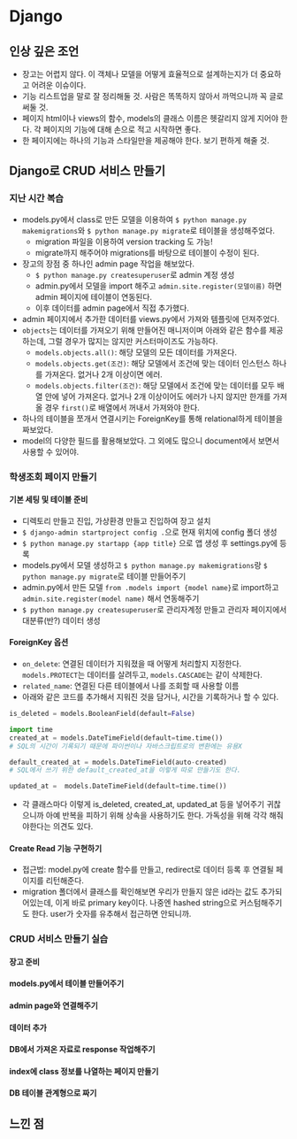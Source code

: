 # Django 

## 인상 깊은 조언
- 장고는 어렵지 않다. 이 객체나 모델을 어떻게 효율적으로 설계하는지가 더 중요하고 어려운 이슈이다.
- 기능 리스트업을 말로 잘 정리해둘 것. 사람은 똑똑하지 않아서 까먹으니까 꼭 글로 써둘 것.
- 페이지 html이나 views의 함수, models의 클래스 이름은 헷갈리지 않게 지어야 한다. 각 페이지의 기능에 대해 손으로 적고 시작하면 좋다.
- 한 페이지에는 하나의 기능과 스타일만을 제공해야 한다. 보기 편하게 해줄 것.

## Django로 CRUD 서비스 만들기

### 지난 시간 복습
- models.py에서 class로 만든 모델을 이용하여 `$ python manage.py makemigrations`와 `$ python manage.py migrate`로 테이블을 생성해주었다.
  - migration 파일을 이용하여 version tracking 도 가능!
  - migrate까지 해주어야 migrations를 바탕으로 테이블이 수정이 된다.
- 장고의 장점 중 하나인 admin page 작업을 해보았다.
  - `$ python manage.py createsuperuser`로 admin 계정 생성
  - admin.py에서 모델을 import 해주고 `admin.site.register(모델이름)` 하면 admin 페이지에 테이블이 연동된다.
  - 이후 데이터를 admin page에서 직접 추가했다.
- admin 페이지에서 추가한 데이터를 views.py에서 가져와 템플릿에 던져주었다.
- `objects`는 데이터를 가져오기 위해 만들어진 매니저이며 아래와 같은 함수를 제공하는데, 그럴 경우가 많지는 않지만 커스터마이즈도 가능하다.
  - `models.objects.all()`: 해당 모델의 모든 데이터를 가져온다.
  - `models.objects.get(조건)`: 해당 모델에서 조건에 맞는 데이터 인스턴스 하나를 가져온다. 없거나 2개 이상이면 에러.
  - `models.objects.filter(조건)`: 해당 모델에서 조건에 맞는 데이터를 모두 배열 안에 넣어 가져온다. 없거나 2개 이상이어도 에러가 나지 않지만 한개를 가져올 경우 `first()`로 배열에서 꺼내서 가져와야 한다.
- 하나의 테이블을 쪼개서 연결시키는 ForeignKey를 통해 relational하게 테이블을 짜보았다.
- model의 다양한 필드를 활용해보았다. 그 외에도 많으니 document에서 보면서 사용할 수 있어야.

### 학생조회 페이지 만들기

#### 기본 세팅 및 테이블 준비
- 디렉토리 만들고 진입, 가상환경 만들고 진입하여 장고 설치
- `$ django-admin startproject config .`으로 현재 위치에 config 폴더 생성
- `$ python manage.py startapp {app title}` 으로 앱 생성 후 settings.py에 등록
- models.py에서 모델 생성하고 `$ python manage.py makemigrations`랑 `$ python manage.py migrate`로 테이블 만들어주기
- admin.py에서 만든 모델 `from .models import {model name}`로 import하고 `admin.site.register(model name)` 해서 연동해주기
- `$ python manage.py createsuperuser`로 관리자계정 만들고 관리자 페이지에서 대분류(반?) 데이터 생성

#### ForeignKey 옵션
- `on_delete`: 연결된 데이터가 지워졌을 때 어떻게 처리할지 지정한다. `models.PROTECT`는 데이터를 살려두고, `models.CASCADE`는 같이 삭제한다.
- `related_name`: 연결된 다른 테이블에서 나를 조회할 때 사용할 이름
- 아래와 같은 코드를 추가해서 지워진 것을 담거나, 시간을 기록하거나 할 수 있다.
```python
is_deleted = models.BooleanField(default=False)

import time
created_at = models.DateTimeField(default=time.time())
# SQL의 시간이 기록되기 때문에 파이썬이나 자바스크립트로의 변환에는 유용X

default_created_at = models.DateTimeField(auto-created)
# SQL에서 쓰기 위한 default_created_at을 이렇게 따로 만들기도 한다.

updated_at =  models.DateTimeField(default=time.time())
```
- 각 클래스마다 이렇게 is_deleted, created_at, updated_at 등을 넣어주기 귀찮으니까 아예 반복을 피하기 위해 상속을 사용하기도 한다. 가독성을 위해 각각 해줘야한다는 의견도 있다.

#### Create Read 기능 구현하기
- 접근법: model.py에 create 함수를 만들고, redirect로 데이터 등록 후 연결될 페이지를 리턴해준다.
- migration 폴더에서 클래스를 확인해보면 우리가 만들지 않은 id라는 값도 추가되어있는데, 이게 바로 primary key이다. 나중엔 hashed string으로 커스텀해주기도 한다. user가 숫자를 유추해서 접근하면 안되니까.




### CRUD 서비스 만들기 실습

#### 장고 준비
#### models.py에서 테이블 만들어주기
#### admin page와 연결해주기

#### 데이터 추가

#### DB에서 가져온 자료로 response 작업해주기

#### index에 class 정보를 나열하는 페이지 만들기
#### DB 테이블 관계형으로 짜기

## 느낀 점

